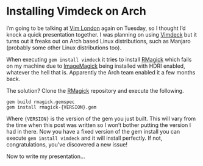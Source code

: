 # Installing Vimdeck on Arch

I’m going to be talking at [Vim London](http://www.meetup.com/Vim-London/events/174682642/) again on Tuesday, so I thought I’d knock a quick presentation together. I was planning on using [Vimdeck](https://github.com/tybenz/vimdeck) but it turns out it freaks out on Arch based Linux distributions, such as Manjaro (probably some other Linux distributions too).

When executing `gem install vimdeck` it tries to install [RMagick](https://github.com/rmagick/rmagick) which fails on my machine due to [ImageMagick](http://www.imagemagick.org/) being installed with HDRI enabled, whatever the hell that is. Apparently the Arch team enabled it a few months back.

The solution? Clone the [RMagick](https://github.com/rmagick/rmagick) repository and execute the following.

```
gem build rmagick.gemspec
gem install rmagick-{VERSION}.gem
```

Where `{VERSION}` is the version of the gem you just built. This will vary from the time when this post was written so I won’t bother putting the version I had in there. Now you have a fixed version of the gem install you can execute `gem install vimdeck` and it will install perfectly. If not, congratulations, you’ve discovered a new issue!

Now to write my presentation…
